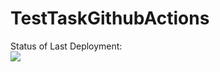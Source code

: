 # TestTaskGithubActions


Status of Last Deployment:<br>
<img src="https://github.com/nevydimka/TestTaskGithubActions/actions/workflows/main.yml/badge.svg?branch=main"><br>

